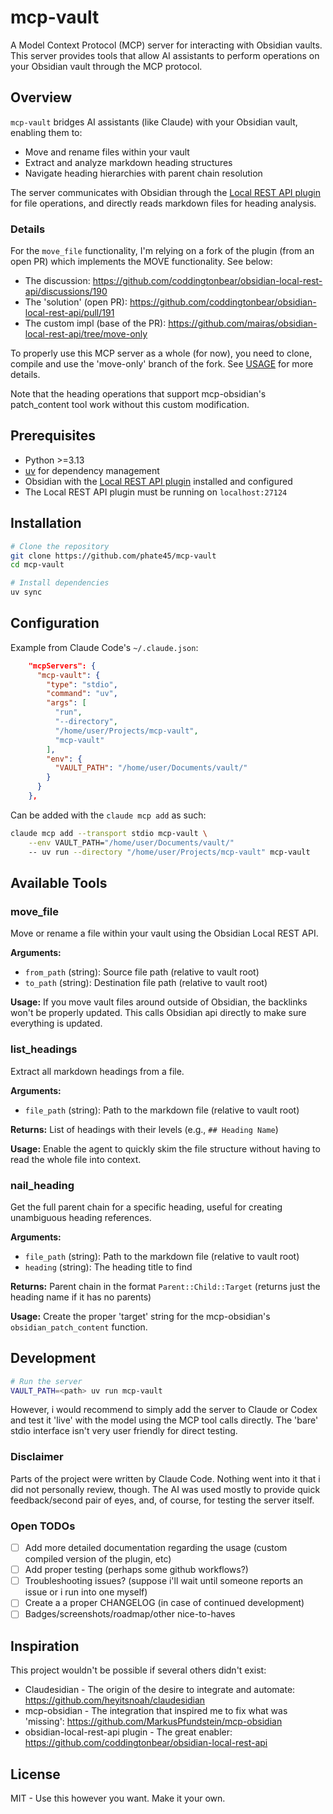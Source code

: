 # mcp-vault

A Model Context Protocol (MCP) server for interacting with Obsidian vaults. This server provides tools that allow AI assistants to perform operations on your Obsidian vault through the MCP protocol.

## Overview

`mcp-vault` bridges AI assistants (like Claude) with your Obsidian vault, enabling them to:
- Move and rename files within your vault
- Extract and analyze markdown heading structures
- Navigate heading hierarchies with parent chain resolution

The server communicates with Obsidian through the [Local REST API plugin](https://github.com/coddingtonbear/obsidian-local-rest-api) for file operations, and directly reads markdown files for heading analysis.

### Details

For the `move_file` functionality, I'm relying on a fork of the plugin (from an open PR) which implements the MOVE functionality. See below:
- The discussion: https://github.com/coddingtonbear/obsidian-local-rest-api/discussions/190
- The 'solution' (open PR): https://github.com/coddingtonbear/obsidian-local-rest-api/pull/191
- The custom impl (base of the PR): https://github.com/mairas/obsidian-local-rest-api/tree/move-only

To properly use this MCP server as a whole (for now), you need to clone, compile and use the 'move-only' branch of the fork.
See [USAGE](./USAGE.md) for more details.

Note that the heading operations that support mcp-obsidian's patch_content tool work without this custom modification.

## Prerequisites

- Python >=3.13
- [uv](https://github.com/astral-sh/uv) for dependency management
- Obsidian with the [Local REST API plugin](https://github.com/coddingtonbear/obsidian-local-rest-api) installed and configured
- The Local REST API plugin must be running on `localhost:27124`

## Installation

```bash
# Clone the repository
git clone https://github.com/phate45/mcp-vault
cd mcp-vault

# Install dependencies
uv sync
```

## Configuration

Example from Claude Code's `~/.claude.json`:
```json
	"mcpServers": {
      "mcp-vault": {
        "type": "stdio",
        "command": "uv",
        "args": [
          "run",
          "--directory",
          "/home/user/Projects/mcp-vault",
          "mcp-vault"
        ],
        "env": {
          "VAULT_PATH": "/home/user/Documents/vault/"
        }
      }
    },
```

Can be added with the `claude mcp add` as such:
```bash
claude mcp add --transport stdio mcp-vault \
    --env VAULT_PATH="/home/user/Documents/vault/"
    -- uv run --directory "/home/user/Projects/mcp-vault" mcp-vault
```

## Available Tools

### move_file
Move or rename a file within your vault using the Obsidian Local REST API.

**Arguments:**
- `from_path` (string): Source file path (relative to vault root)
- `to_path` (string): Destination file path (relative to vault root)

**Usage:**
If you move vault files around outside of Obsidian, the backlinks won't be properly updated. This calls Obsidian api directly to make sure everything is updated.

### list_headings
Extract all markdown headings from a file.

**Arguments:**
- `file_path` (string): Path to the markdown file (relative to vault root)

**Returns:** List of headings with their levels (e.g., `## Heading Name`)

**Usage:**
Enable the agent to quickly skim the file structure without having to read the whole file into context.

### nail_heading
Get the full parent chain for a specific heading, useful for creating unambiguous heading references.

**Arguments:**
- `file_path` (string): Path to the markdown file (relative to vault root)
- `heading` (string): The heading title to find

**Returns:** Parent chain in the format `Parent::Child::Target` (returns just the heading name if it has no parents)

**Usage:**
Create the proper 'target' string for the mcp-obsidian's `obsidian_patch_content` function.

## Development

```bash
# Run the server
VAULT_PATH=<path> uv run mcp-vault
```
However, i would recommend to simply add the server to Claude or Codex and test it 'live' with the model using the MCP tool calls directly. The 'bare' stdio interface isn't very user friendly for direct testing.

### Disclaimer
Parts of the project were written by Claude Code. Nothing went into it that i did not personally review, though.
The AI was used mostly to provide quick feedback/second pair of eyes, and, of course, for testing the server itself.

### Open TODOs

- [ ] Add more detailed documentation regarding the usage (custom compiled version of the plugin, etc)
- [ ] Add proper testing (perhaps some github workflows?)
- [ ] Troubleshooting issues? (suppose i'll wait until someone reports an issue or i run into one myself)
- [ ] Create a a proper CHANGELOG (in case of continued development)
- [ ] Badges/screenshots/roadmap/other nice-to-haves

## Inspiration

This project wouldn't be possible if several others didn't exist:
- Claudesidian - The origin of the desire to integrate and automate: https://github.com/heyitsnoah/claudesidian
- mcp-obsidian - The integration that inspired me to fix what was 'missing': https://github.com/MarkusPfundstein/mcp-obsidian
- obsidian-local-rest-api plugin - The great enabler: https://github.com/coddingtonbear/obsidian-local-rest-api

## License

MIT - Use this however you want. Make it your own.

